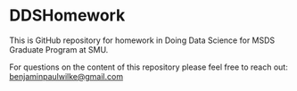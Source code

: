 # DDSHomework
This is GitHub repository for homework in Doing Data Science for MSDS Graduate Program at SMU.

For questions on the content of this repository please feel free to reach out: benjaminpaulwilke@gmail.com

